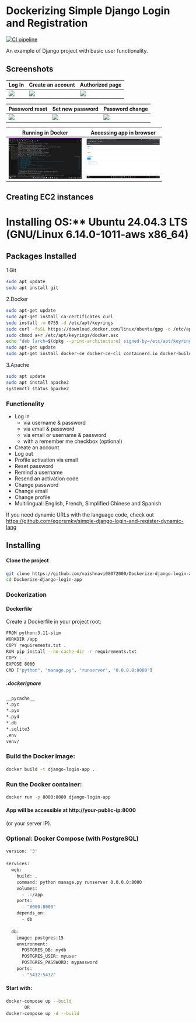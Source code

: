 # Dockerizing Simple Django Login and Registration

[![CI pipeline](https://github.com/vaishnavi08072000/Dockerize-django-login-app/actions/workflows/ci.yml/badge.svg)](https://github.com/vaishnavi08072000/Dockerize-django-login-app/actions/workflows/ci.yml)


An example of Django project with basic user functionality.

## Screenshots

| Log In | Create an account | Authorized page |
| -------|--------------|-----------------|
| <img src="./screenshots/login.png" width="200"> | <img src="./screenshots/create_an_account.png" width="200"> | <img src="./screenshots/authorized_page.png" width="200"> |

| Password reset | Set new password | Password change |
| ---------------|------------------|-----------------|
| <img src="./screenshots/password_reset.png" width="200"> | <img src="./screenshots/set_new_password.png" width="200"> | <img src="./screenshots/password_change.png" width="200"> |

| Running in Docker | Accessing app in browser |
| ---------------|------------------|
| <img src="./screenshots/Running-in-Docker.png" width="200"> | <img src="./screenshots/Accessing-app-in-browser.png" width="200"> | 

## Creating EC2 instances 
 # Installing OS:** Ubuntu 24.04.3 LTS (GNU/Linux 6.14.0-1011-aws x86_64)

 ## Packages Installed 
 1.Git
 
   ```bash
   sudo apt update
   sudo apt install git
   ```

 2.Docker

  ```bash
  sudo apt-get update
  sudo apt-get install ca-certificates curl
  sudo install -m 0755 -d /etc/apt/keyrings
  sudo curl -fsSL https://download.docker.com/linux/ubuntu/gpg -o /etc/apt/keyrings/docker.asc
  sudo chmod a+r /etc/apt/keyrings/docker.asc
  echo "deb [arch=$(dpkg --print-architecture) signed-by=/etc/apt/keyrings/docker.asc] https://download.docker.com/linux/ubuntu $(. /etc/os-release &&               echo "${UBUNTU_CODENAME:-$VERSION_CODENAME}") stable" | sudo tee /etc/apt/sources.list.d/docker.list > /dev/null
  sudo apt-get update
  sudo apt-get install docker-ce docker-ce-cli containerd.io docker-buildx-plugin docker-compose-plugin
  ```

 3.Apache
 
  ```bash
  sudo apt update
  sudo apt install apache2
  systemctl status apache2
  ```
 



### Functionality

- Log in
    - via username & password
    - via email & password
    - via email or username & password
    - with a remember me checkbox (optional)
- Create an account
- Log out
- Profile activation via email
- Reset password
- Remind a username
- Resend an activation code
- Change password
- Change email
- Change profile
- Multilingual: English, French, Simplified Chinese and Spanish

If you need dynamic URLs with the language code, check out https://github.com/egorsmkv/simple-django-login-and-register-dynamic-lang

## Installing

#### Clone the project

```bash
git clone https://github.com/vaishnavi08072000/Dockerize-django-login-app.git
cd Dockerize-django-login-app
```

### Dockerization

#### Dockerfile

Create a Dockerfile in your project root:

```bash
FROM python:3.11-slim
WORKDIR /app
COPY requirements.txt .
RUN pip install --no-cache-dir -r requirements.txt
COPY . .
EXPOSE 8000
CMD ["python", "manage.py", "runserver", "0.0.0.0:8000"]
```

##### .dockerignore

```bash
__pycache__
*.pyc
*.pyo
*.pyd
*.db
*.sqlite3
.env
venv/
```

### Build the Docker image:

```bash
docker build -t django-login-app .
```

### Run the Docker container:

```bash
docker run -p 8000:8000 django-login-app
```

#### App will be accessible at http://your-public-ip:8000
 (or your server IP).

### Optional: Docker Compose (with PostgreSQL)

```bash
version: '3'

services:
  web:
    build: .
    command: python manage.py runserver 0.0.0.0:8000
    volumes:
      - .:/app
    ports:
      - "8000:8000"
    depends_on:
      - db

  db:
    image: postgres:15
    environment:
      POSTGRES_DB: mydb
      POSTGRES_USER: myuser
      POSTGRES_PASSWORD: mypassword
    ports:
      - "5432:5432"

```
#### Start with:

```bash
docker-compose up --build
       OR
docker-compose up -d --build
```




